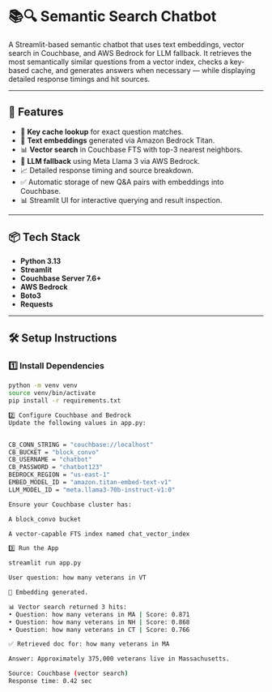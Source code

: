 # 📚🔍 Semantic Search Chatbot

A Streamlit-based semantic chatbot that uses text embeddings, vector search in Couchbase, and AWS Bedrock for LLM fallback. It retrieves the most semantically similar questions from a vector index, checks a key-based cache, and generates answers when necessary — while displaying detailed response timings and hit sources.

---
## 🚀 Features

- 🔑 **Key cache lookup** for exact question matches.
- 🧬 **Text embeddings** generated via Amazon Bedrock Titan.
- 📊 **Vector search** in Couchbase FTS with top-3 nearest neighbors.
- 🧠 **LLM fallback** using Meta Llama 3 via AWS Bedrock.
- 📈 Detailed response timing and source breakdown.
- ✅ Automatic storage of new Q&A pairs with embeddings into Couchbase.
- 📊 Streamlit UI for interactive querying and result inspection.

---

## 📦 Tech Stack

- **Python 3.13**
- **Streamlit**
- **Couchbase Server 7.6+**
- **AWS Bedrock**
- **Boto3**
- **Requests**

---

## 🛠️ Setup Instructions

### 1️⃣ Install Dependencies

```bash
python -m venv venv
source venv/bin/activate
pip install -r requirements.txt

2️⃣ Configure Couchbase and Bedrock
Update the following values in app.py:


CB_CONN_STRING = "couchbase://localhost"
CB_BUCKET = "block_convo"
CB_USERNAME = "chatbot"
CB_PASSWORD = "chatbot123"
BEDROCK_REGION = "us-east-1"
EMBED_MODEL_ID = "amazon.titan-embed-text-v1"
LLM_MODEL_ID = "meta.llama3-70b-instruct-v1:0"

Ensure your Couchbase cluster has:

A block_convo bucket

A vector-capable FTS index named chat_vector_index

3️⃣ Run the App

streamlit run app.py

User question: how many veterans in VT

🧬 Embedding generated.

📊 Vector search returned 3 hits:
• Question: how many veterans in MA | Score: 0.871
• Question: how many veterans in NH | Score: 0.868
• Question: how many veterans in CT | Score: 0.766

✅ Retrieved doc for: how many veterans in MA

Answer: Approximately 375,000 veterans live in Massachusetts.

Source: Couchbase (vector search)
Response time: 0.42 sec
